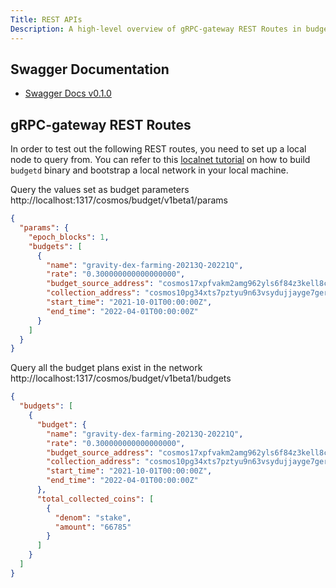 ```yaml
---
Title: REST APIs
Description: A high-level overview of gRPC-gateway REST Routes in budget module.
---
```


## Swagger Documentation

- [Swagger Docs v0.1.0](https://app.swaggerhub.com/apis-docs/gravity-devs/budget/0.1.0)

## gRPC-gateway REST Routes

In order to test out the following REST routes, you need to set up a local node to query from. You can refer to this [localnet tutorial](./Tutorials/localnet) on how to build `budgetd` binary and bootstrap a local network in your local machine.

Query the values set as budget parameters
http://localhost:1317/cosmos/budget/v1beta1/params

```json
{
  "params": {
    "epoch_blocks": 1,
    "budgets": [
      {
        "name": "gravity-dex-farming-20213Q-20221Q",
        "rate": "0.300000000000000000",
        "budget_source_address": "cosmos17xpfvakm2amg962yls6f84z3kell8c5lserqta",
        "collection_address": "cosmos10pg34xts7pztyu9n63vsydujjayge7gergyzavl4dhpq36hgmkts880rwl",
        "start_time": "2021-10-01T00:00:00Z",
        "end_time": "2022-04-01T00:00:00Z"
      }
    ]
  }
}
```

Query all the budget plans exist in the network
http://localhost:1317/cosmos/budget/v1beta1/budgets

```json
{
  "budgets": [
    {
      "budget": {
        "name": "gravity-dex-farming-20213Q-20221Q",
        "rate": "0.300000000000000000",
        "budget_source_address": "cosmos17xpfvakm2amg962yls6f84z3kell8c5lserqta",
        "collection_address": "cosmos10pg34xts7pztyu9n63vsydujjayge7gergyzavl4dhpq36hgmkts880rwl",
        "start_time": "2021-10-01T00:00:00Z",
        "end_time": "2022-04-01T00:00:00Z"
      },
      "total_collected_coins": [
        {
          "denom": "stake",
          "amount": "66785"
        }
      ]
    }
  ]
}
```